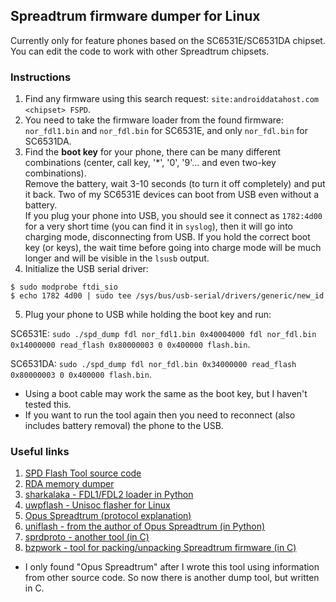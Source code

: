 ## Spreadtrum firmware dumper for Linux

Currently only for feature phones based on the SC6531E/SC6531DA chipset. You can edit the code to work with other Spreadtrum chipsets.

### Instructions

1. Find any firmware using this search request: `site:androiddatahost.com <chipset> FSPD`.
2. You need to take the firmware loader from the found firmware: `nor_fdl1.bin` and `nor_fdl.bin` for SC6531E, and only `nor_fdl.bin` for SC6531DA.
3. Find the **boot key** for your phone, there can be many different combinations (center, call key, '*', '0', '9'... and even two-key combinations).  
Remove the battery, wait 3-10 seconds (to turn it off completely) and put it back. Two of my SC6531E devices can boot from USB even without a battery.  
If you plug your phone into USB, you should see it connect as `1782:4d00` for a very short time (you can find it in `syslog`), then it will go into charging mode, disconnecting from USB. If you hold the correct boot key (or keys), the wait time before going into charge mode will be much longer and will be visible in the `lsusb` output.
4. Initialize the USB serial driver:
```
$ sudo modprobe ftdi_sio
$ echo 1782 4d00 | sudo tee /sys/bus/usb-serial/drivers/generic/new_id
```
5. Plug your phone to USB while holding the boot key and run:

SC6531E: `sudo ./spd_dump fdl nor_fdl1.bin 0x40004000 fdl nor_fdl.bin 0x14000000 read_flash 0x80000003 0 0x400000 flash.bin`.

SC6531DA: `sudo ./spd_dump fdl nor_fdl.bin 0x34000000 read_flash 0x80000003 0 0x400000 flash.bin`.

* Using a boot cable may work the same as the boot key, but I haven't tested this.
* If you want to run the tool again then you need to reconnect (also includes battery removal) the phone to the USB.

### Useful links

1. [SPD Flash Tool source code](https://spflashtools.com/category/source)
2. [RDA memory dumper](https://github.com/ihewitt/ivrtrack/blob/main/util/dump.c)
3. [sharkalaka - FDL1/FDL2 loader in Python](https://github.com/fxsheep/sharkalaka)
4. [uwpflash - Unisoc flasher for Linux](https://github.com/Mani-Sadhasivam/uwpflash)
5. [Opus Spreadtrum (protocol explanation)](https://chronovir.us/2021/12/18/Opus-Spreadtrum/)
6. [uniflash - from the author of Opus Spreadtrum (in Python)](https://gitlab.com/suborg/uniflash)
7. [sprdproto - another tool (in C)](https://github.com/kagaimiq/sprdproto)
8. [bzpwork - tool for packing/unpacking Spreadtrum firmware (in C)](https://github.com/ilyazx/bzpwork)

* I only found "Opus Spreadtrum" after I wrote this tool using information from other source code. So now there is another dump tool, but written in C.


